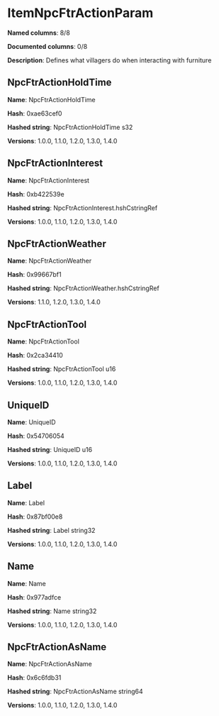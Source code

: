 # ItemNpcFtrActionParam
**Named columns**: 8/8

**Documented columns**: 0/8

**Description**: Defines what villagers do when interacting with furniture
## NpcFtrActionHoldTime

**Name**: NpcFtrActionHoldTime

**Hash**: 0xae63cef0

**Hashed string**: NpcFtrActionHoldTime s32

**Versions**: 1.0.0, 1.1.0, 1.2.0, 1.3.0, 1.4.0

## NpcFtrActionInterest

**Name**: NpcFtrActionInterest

**Hash**: 0xb422539e

**Hashed string**: NpcFtrActionInterest.hshCstringRef

**Versions**: 1.0.0, 1.1.0, 1.2.0, 1.3.0, 1.4.0

## NpcFtrActionWeather

**Name**: NpcFtrActionWeather

**Hash**: 0x99667bf1

**Hashed string**: NpcFtrActionWeather.hshCstringRef

**Versions**: 1.1.0, 1.2.0, 1.3.0, 1.4.0

## NpcFtrActionTool

**Name**: NpcFtrActionTool

**Hash**: 0x2ca34410

**Hashed string**: NpcFtrActionTool u16

**Versions**: 1.0.0, 1.1.0, 1.2.0, 1.3.0, 1.4.0

## UniqueID

**Name**: UniqueID

**Hash**: 0x54706054

**Hashed string**: UniqueID u16

**Versions**: 1.0.0, 1.1.0, 1.2.0, 1.3.0, 1.4.0

## Label

**Name**: Label

**Hash**: 0x87bf00e8

**Hashed string**: Label string32

**Versions**: 1.0.0, 1.1.0, 1.2.0, 1.3.0, 1.4.0

## Name

**Name**: Name

**Hash**: 0x977adfce

**Hashed string**: Name string32

**Versions**: 1.0.0, 1.1.0, 1.2.0, 1.3.0, 1.4.0

## NpcFtrActionAsName

**Name**: NpcFtrActionAsName

**Hash**: 0x6c6fdb31

**Hashed string**: NpcFtrActionAsName string64

**Versions**: 1.0.0, 1.1.0, 1.2.0, 1.3.0, 1.4.0

